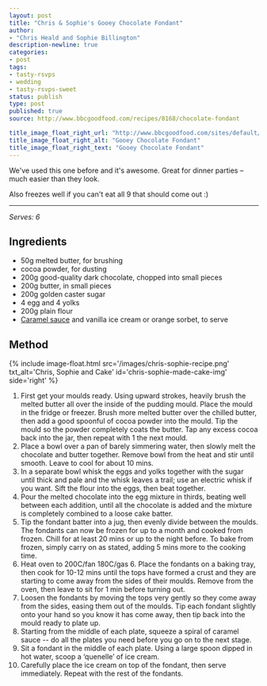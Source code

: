 ```yaml
---
layout: post
title: "Chris & Sophie's Gooey Chocolate Fondant"
author:
- "Chris Heald and Sophie Billington"
description-newline: true
categories:
- post
tags:
- tasty-rsvps
- wedding
- tasty-rsvps-sweet
status: publish
type: post
published: true
source: http://www.bbcgoodfood.com/recipes/8168/chocolate-fondant

title_image_float_right_url: "http://www.bbcgoodfood.com/sites/default/files/styles/bbcgf_recipe/public/user-collections/my-colelction-image/2015/12/recipe-image-legacy-id--22625_11.jpg?itok=Lcr7CdKF"
title_image_float_right_alt: "Gooey Chocolate Fondant"
title_image_float_right_text: "Gooey Chocolate Fondant"
---
```


We've used this one before and it's awesome. Great for dinner parties – much easier than they look.

Also freezes well if you can't eat all 9 that should come out :)

***

_Serves: 6_

## Ingredients

* 50g melted butter, for brushing
* cocoa powder, for dusting
* 200g good-quality dark chocolate, chopped into small pieces
* 200g butter, in small pieces
* 200g golden caster sugar
* 4 egg and 4 yolks
* 200g plain flour
* [Caramel sauce](http://www.bbcgoodfood.com/recipes/8167/caramel-sauce) and vanilla ice cream or orange sorbet, to serve

## Method

{% include image-float.html src='/images/chris-sophie-recipe.png' txt_alt='Chris, Sophie and Cake' id='chris-sophie-made-cake-img' side='right' %}

1. First get your moulds ready. Using upward strokes, heavily brush the melted butter all over the inside of the pudding mould. Place the mould in the fridge or freezer. Brush more melted butter over the chilled butter, then add a good spoonful of cocoa powder into the mould. Tip the mould so the powder completely coats the butter. Tap any excess cocoa back into the jar, then repeat with 1 the next mould.
1. Place a bowl over a pan of barely simmering water, then slowly melt the chocolate and butter together. Remove bowl from the heat and stir until smooth. Leave to cool for about 10 mins.
1. In a separate bowl whisk the eggs and yolks together with the sugar until thick and pale and the whisk leaves a trail; use an electric whisk if you want. Sift the flour into the eggs, then beat together.
1. Pour the melted chocolate into the egg mixture in thirds, beating well between each addition, until all the chocolate is added and the mixture is completely combined to a loose cake batter.
1. Tip the fondant batter into a jug, then evenly divide between the moulds. The fondants can now be frozen for up to a month and cooked from frozen. Chill for at least 20 mins or up to the night before. To bake from frozen, simply carry on as stated, adding 5 mins more to the cooking time.
1. Heat oven to 200C/fan 180C/gas 6. Place the fondants on a baking tray, then cook for 10-12 mins until the tops have formed a crust and they are starting to come away from the sides of their moulds. Remove from the oven, then leave to sit for 1 min before turning out.
1. Loosen the fondants by moving the tops very gently so they come away from the sides, easing them out of the moulds. Tip each fondant slightly onto your hand so you know it has come away, then tip back into the mould ready to plate up.
1. Starting from the middle of each plate, squeeze a spiral of caramel sauce -- do all the plates you need before you go on to the next stage.
1. Sit a fondant in the middle of each plate. Using a large spoon dipped in hot water, scoop a ‘quenelle’ of ice cream.
1. Carefully place the ice cream on top of the fondant, then serve immediately. Repeat with the rest of the fondants.
